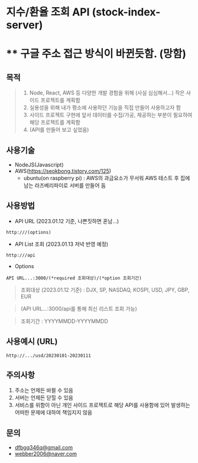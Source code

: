 # 지수/환율 조회 API (stock-index-server)
# ** 구글 주소 접근 방식이 바뀐듯함. (망함)

## 목적

> 1. Node, React, AWS 등 다양한 개발 경험을 위해 (사실 심심해서...) 작은 사이드 프로젝트를 계획함
> 2. 실용성을 위해 내가 평소에 사용하던 기능을 직접 만들어 사용하고자 함
> 3. 사이드 프로젝트 구현에 앞서 데이터를 수집/가공, 제공하는 부분이 필요하여 해당 프로젝트를 계획함
> 4. (API를 만들어 보고 싶었음)

## 사용기술
+ NodeJS(Javascript)
+ AWS(https://seokbong.tistory.com/125)
  + ubuntu(on raspberry pi) : AWS의 과금요소가 무서워 AWS 테스트 후 집에 남는 라즈베리파이로 서버를 만들어 둠

## 사용방법
+ API URL (2023.01.12 기준, 나쁜짓하면 혼남...)
```
http:///(options)
```

+ API List 조회 (2023.01.13 저녁 반영 예정)
```
http:///api
```

+ Options
```
API URL...:3000/(*required 조회대상)/(*option 조회기간)
```

> 조회대상 (2023.01.12 기준) : DJX, SP, NASDAQ, KOSPI, USD, JPY, GBP, EUR

> (API URL...:3000/api를 통해 최신 리스트 조회 가능)

> 조회기간 : YYYYMMDD-YYYYMMDD

## 사용예시 (URL)
```
http://.../usd/20230101-20230111
```

## 주의사항
1. 주소는 언제든 바뀔 수 있음
2. 서버는 언제든 닫힐 수 있음
3. 서비스를 위함이 아닌 개인 사이드 프로젝트로 해당 API를 사용함에 있어 발생하는 어떠한 문제에 대하여 책임지지 않음

## 문의
+ dfbgq346q@gmail.com
+ webber2006@naver.com
